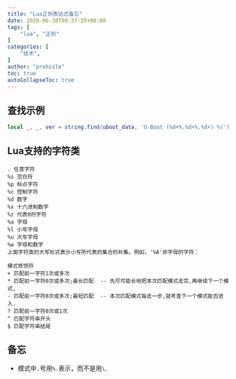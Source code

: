 ```yaml
---
title: "Lua正则表达式备忘"
date: 2020-06-30T08:37:35+08:00
tags: [
    "lua", "正则"
]
categories: [
    "技术",
]
author: "prehisle"
toc: true
autoCollapseToc: true
---
```

## 查找示例
```lua
local _, _, ver = string.find(uboot_data, 'U-Boot (%d+%.%d+%.%d+) %(')
```
## Lua支持的字符类
```
. 任意字符
%s 空白符
%p 标点字符
%c 控制字符
%d 数字
%x 十六进制数字
%z 代表0的字符
%a 字母
%l 小写字母
%u 大写字母
%w 字母和数字
上面字符类的大写形式表示小写所代表的集合的补集。例如，'%A'非字母的字符：

模式修饰符
+ 匹配前一字符1次或多次
* 匹配前一字符0次或多次;最长匹配  -- 先尽可能长地把本次匹配模式走完,再继续下一个模式,
- 匹配前一字符0次或多次;最短匹配  -- 本次匹配模式每走一步,就考查下一个模式能否进入.
? 匹配前一字符0次或1次
^ 匹配字符串开头
$ 匹配字符串结尾
```
## 备忘
* 模式中`.`号用`%.`表示，而不是用`\.`